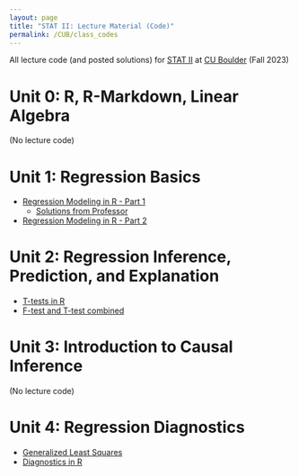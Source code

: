 ```yaml
---
layout: page
title: "STAT II: Lecture Material (Code)"
permalink: /CUB/class_codes
---
```


All lecture code (and posted solutions) for [STAT II](Stats2.md) at [CU Boulder](../../CUB.md) (Fall 2023)

# Unit 0: R, R-Markdown, Linear Algebra
(No lecture code)

# Unit 1: Regression Basics

- [Regression Modeling in R - Part 1](lecture_code/Unit1/Unit1-Code-Regression_modeling_in_R-1.html)
    - [Solutions from Professor](lecture_code/Unit1/Unit1-Code-Regression_modeling_in_R-1-Solutions.html)
- [Regression Modeling in R - Part 2](lecture_code/Unit1/Unit1-Code-Regression_modeling_in_R-2-Solutions.html)


# Unit 2: Regression Inference, Prediction, and Explanation

- [T-tests in R](lecture_code/Unit2/t-tests_in_R_modified.html)
- [F-test and T-test combined](lecture_code/Unit2/F-and-T-test-combined.html)

# Unit 3: Introduction to Causal Inference

(No lecture code)

# Unit 4: Regression Diagnostics

- [Generalized Least Squares](lecture_code/Unit4/Generalized-Least-Squares.html)
- [Diagnostics in R](lecture_code/Unit4/STAT-5010_Unit4_Code_Part_2.html)
